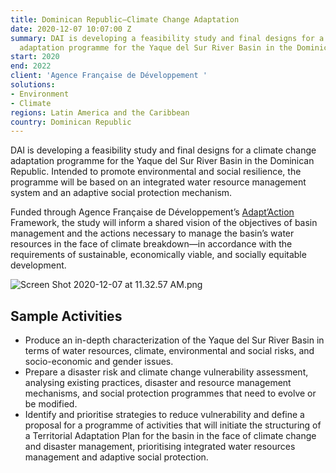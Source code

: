 ```yaml
---
title: Dominican Republic—Climate Change Adaptation
date: 2020-12-07 10:07:00 Z
summary: DAI is developing a feasibility study and final designs for a climate change
  adaptation programme for the Yaque del Sur River Basin in the Dominican Republic.
start: 2020
end: 2022
client: 'Agence Française de Développement '
solutions:
- Environment
- Climate
regions: Latin America and the Caribbean
country: Dominican Republic
---
```


DAI is developing a feasibility study and final designs for a climate change adaptation programme for the Yaque del Sur River Basin in the Dominican Republic. Intended to promote environmental and social resilience, the programme will be based on an integrated water resource management system and an adaptive social protection mechanism.
 
Funded through Agence Française de Développement’s [Adapt’Action](https://www.afd.fr/en/adaptaction) Framework, the study will inform a shared vision of the objectives of basin management and the actions necessary to manage the basin’s water resources in the face of climate breakdown—in accordance with the requirements of sustainable, economically viable, and socially equitable development.

![Screen Shot 2020-12-07 at 11.32.57 AM.png](/uploads/Screen%20Shot%202020-12-07%20at%2011.32.57%20AM.png)

## Sample Activities

* Produce an in-depth characterization of the Yaque del Sur River Basin in terms of water resources, climate, environmental and social risks, and socio-economic and gender issues.
* Prepare a disaster risk and climate change vulnerability assessment, analysing existing practices, disaster and resource management mechanisms, and social protection programmes that need to evolve or be modified.
* Identify and prioritise strategies to reduce vulnerability and define a proposal for a programme of activities that will initiate the structuring of a Territorial Adaptation Plan for the basin in the face of climate change and disaster management, prioritising integrated water resources management and adaptive social protection.